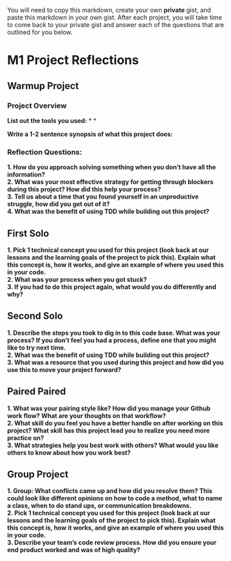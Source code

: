 You will need to copy this markdown, create your own **private** gist, and paste this markdown in your own gist. After each project, you will take time to come back to your private gist and answer each of the questions that are outlined for you below. 

# M1 Project Reflections

## Warmup Project 

### Project Overview

**List out the tools you used:**
  * 
  * 

**Write a 1-2 sentence synopsis of what this project does:**

### Reflection Questions: 
**1. How do you approach solving something when you don’t have all the information?**<br />
**2. What was your most effective strategy for getting through blockers during this project? How did this help your process?**<br />
**3. Tell us about a time that you found yourself in an unproductive struggle, how did you get out of it?**<br />
**4. What was the benefit of using TDD while building out this project?**<br />

## First Solo
**1. Pick 1 technical concept you used for this project (look back at our lessons and the learning goals of the project to pick this). Explain what this concept is, how it works, and give an example of where you used this in your code.**<br />
**2. What was your process when you got stuck?**<br />
**3. If you had to do this project again, what would you do differently and why?**<br />

## Second Solo
**1. Describe the steps you took to dig in to this code base. What was your process? If you don’t feel you had a process, define one that you might like to try next time.**<br />
**2. What was the benefit of using TDD while building out this project?**<br />
**3. What was a resource that you used during this project and how did you use this to move your project forward?**<br />

## Paired Paired
**1. What was your pairing style like? How did you manage your Github work flow? What are your thoughts on that workflow?**<br />
**2. What skill do you feel you have a better handle on after working on this project? What skill has this project lead you to realize you need more practice on?**<br />
**3. What strategies help you best work with others? What would you like others to know about how you work best?**<br />

## Group Project
**1. Group: What conflicts came up and how did you resolve them?  This could look like different opinions on how to code a method, what to name a class, when to do stand ups, or communication breakdowns.**<br />
**2. Pick 1 technical concept you used for this project (look back at our lessons and the learning goals of the project to pick this). Explain what this concept is, how it works, and give an example of where you used this in your code.**<br />
**3. Describe your team’s code review process. How did you ensure your end product worked and was of high quality?**<br />
